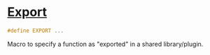 # [Export](Export.hpp)

```cpp
#define EXPORT ...
```

Macro to specify a function as "exported" in a shared library/plugin.